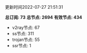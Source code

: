 更新时间2022-07-27 21:51:31

**总订阅: 73**
**总节点: 2694**
**有效节点: 434**
- v2ray节点: 67
- ss节点: 311
- trojan节点: 55
- ssr节点: 1
